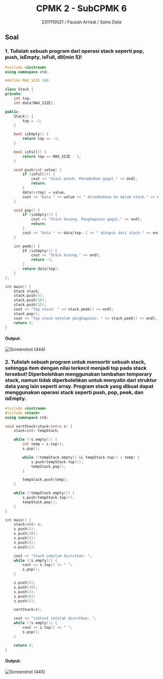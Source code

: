 # <h1 align="center">CPMK 2 - SubCPMK 6</h1>
<p align="center">2311110021 / Fauzan Arrizal / Sains Data</p>

## Soal

### 1. Tulislah sebuah program dari operasi stack seperti pop, push, isEmpty, isFull, dll(min 5)! 

```C++
#include <iostream>
using namespace std;

#define MAX_SIZE 100

class Stack {
private:
    int top;
    int data[MAX_SIZE];

public:
    Stack() {
        top = -1;
    }

    bool isEmpty() {
        return top == -1;
    }

    bool isFull() {
        return top == MAX_SIZE - 1;
    }

    void push(int value) {
        if (isFull()) {
            cout << "Stack penuh. Penambahan gagal." << endl;
            return;
        }
        data[++top] = value;
        cout << "Data " << value << " ditambahkan ke dalam stack." << endl;
    }

    void pop() {
        if (isEmpty()) {
            cout << "Stack kosong. Penghapusan gagal." << endl;
            return;
        }
        cout << "Data " << data[top--] << " dihapus dari stack." << endl;
    }

    int peek() {
        if (isEmpty()) {
            cout << "Stack kosong." << endl;
            return -1;
        }
        return data[top];
    }
};

int main() {
    Stack stack;
    stack.push(5);
    stack.push(10);
    stack.push(15);
    cout << "Top stack: " << stack.peek() << endl;
    stack.pop();
    cout << "Top stack setelah penghapusan: " << stack.peek() << endl;
    return 0;
}
```

#### Output:
![Screenshot (444)](https://github.com/FauzanArrizal/Teori-Alpro-Strukdat-Assignment/assets/161549586/37fd4bef-0168-4e3e-be17-084fd2e48a64)


### 2. Tulislah sebuah program untuk mensortir sebuah stack, sehingga item dengan nilai terkecil menjadi top pada stack tersebut! Diperbolehkan menggunakan tambahan temporary stack, namun tidak diperbolehkan untuk menyalin dari struktur data yang lain seperti array.  Program stack yang dibuat dapat menggunakan operasi stack seperti push, pop, peek, dan isEmpty.

```C++
#include <iostream>
#include <stack>
using namespace std;

void sortStack(stack<int>& s) {
    stack<int> tempStack;

    while (!s.empty()) {
        int temp = s.top();
        s.pop();

        while (!tempStack.empty() && tempStack.top() > temp) {
            s.push(tempStack.top());
            tempStack.pop();
        }

        tempStack.push(temp);
    }

    while (!tempStack.empty()) {
        s.push(tempStack.top());
        tempStack.pop();
    }
}

int main() {
    stack<int> s;
    s.push(5);
    s.push(10);
    s.push(3);
    s.push(8);
    s.push(1);

    cout << "Stack sebelum diurutkan: ";
    while (!s.empty()) {
        cout << s.top() << " ";
        s.pop();
    }

    s.push(5);
    s.push(10);
    s.push(3);
    s.push(8);
    s.push(1);

    sortStack(s);

    cout << "\nStack setelah diurutkan: ";
    while (!s.empty()) {
        cout << s.top() << " ";
        s.pop();
    }

    return 0;
}
```

#### Output:
![Screenshot (445)](https://github.com/FauzanArrizal/Teori-Alpro-Strukdat-Assignment/assets/161549586/1ea261be-0c91-42ed-a1ea-90fd19dd2605)